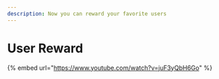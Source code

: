 ```yaml
---
description: Now you can reward your favorite users
---
```


# User Reward

{% embed url="https://www.youtube.com/watch?v=juF3yQbH6Go" %}
